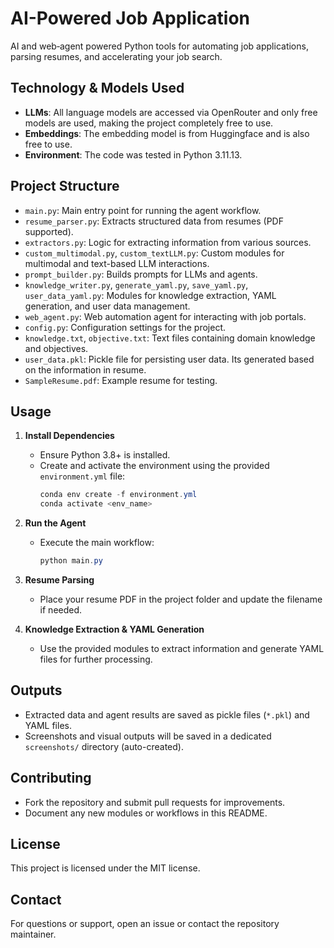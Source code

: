 # AI-Powered Job Application

AI and web‑agent powered Python tools for automating job applications, parsing resumes, and accelerating your job search.

## Technology & Models Used

- **LLMs**: All language models are accessed via OpenRouter and only free models are used, making the project completely free to use.
- **Embeddings**: The embedding model is from Huggingface and is also free to use.
- **Environment**: The code was tested in Python 3.11.13.


## Project Structure

- `main.py`: Main entry point for running the agent workflow.
- `resume_parser.py`: Extracts structured data from resumes (PDF supported).
- `extractors.py`: Logic for extracting information from various sources.
- `custom_multimodal.py`, `custom_textLLM.py`: Custom modules for multimodal and text-based LLM interactions.
- `prompt_builder.py`: Builds prompts for LLMs and agents.
- `knowledge_writer.py`, `generate_yaml.py`, `save_yaml.py`, `user_data_yaml.py`: Modules for knowledge extraction, YAML generation, and user data management.
- `web_agent.py`: Web automation agent for interacting with job portals.
- `config.py`: Configuration settings for the project.
- `knowledge.txt`, `objective.txt`: Text files containing domain knowledge and objectives.
- `user_data.pkl`: Pickle file for persisting user data. Its generated based on the information in resume.
- `SampleResume.pdf`: Example resume for testing.

## Usage

1. **Install Dependencies**
    - Ensure Python 3.8+ is installed.
    - Create and activate the environment using the provided `environment.yml` file:
       ```powershell
       conda env create -f environment.yml
       conda activate <env_name>
       ```

2. **Run the Agent**
   - Execute the main workflow:
     ```powershell
     python main.py
     ```

3. **Resume Parsing**
   - Place your resume PDF in the project folder and update the filename if needed.

4. **Knowledge Extraction & YAML Generation**
   - Use the provided modules to extract information and generate YAML files for further processing.

## Outputs
- Extracted data and agent results are saved as pickle files (`*.pkl`) and YAML files.
- Screenshots and visual outputs will be saved in a dedicated `screenshots/` directory (auto-created).

## Contributing
- Fork the repository and submit pull requests for improvements.
- Document any new modules or workflows in this README.

## License
This project is licensed under the MIT license.

## Contact
For questions or support, open an issue or contact the repository maintainer.
